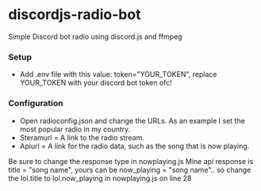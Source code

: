 # discordjs-radio-bot
Simple Discord bot radio using discord.js and ffmpeg

### Setup
* Add .env file with this value: token="YOUR_TOKEN", replace YOUR_TOKEN with your discord bot token ofc!

### Configuration
* Open radioconfig.json and change the URLs. As an example I set the most popular radio in my country.
* Steramurl = A link to the radio stream.
* Apiurl = A link for the radio data, such as the song that is now playing.

Be sure to change the response type in nowplaying.js 
Mine api response is title = "song name", yours can be now_playing = "song name".. so change the lol.title to lol.now_playing in nowplaying.js on line 28
